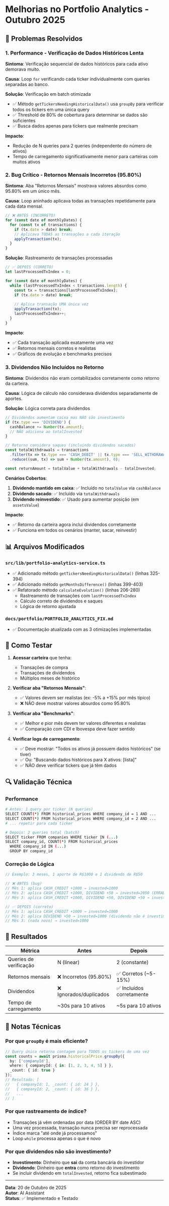 # Melhorias no Portfolio Analytics - Outubro 2025

## 🎯 Problemas Resolvidos

### 1. Performance - Verificação de Dados Históricos Lenta
**Sintoma**: Verificação sequencial de dados históricos para cada ativo demorava muito.

**Causa**: Loop `for` verificando cada ticker individualmente com queries separadas ao banco.

**Solução**: Verificação em batch otimizada
- ✅ Método `getTickersNeedingHistoricalData()` usa `groupBy` para verificar todos os tickers em uma única query
- ✅ Threshold de 80% de cobertura para determinar se dados são suficientes
- ✅ Busca dados apenas para tickers que realmente precisam

**Impacto**: 
- Redução de N queries para 2 queries (independente do número de ativos)
- Tempo de carregamento significativamente menor para carteiras com muitos ativos

### 2. Bug Crítico - Retornos Mensais Incorretos (95.80%)
**Sintoma**: Aba "Retornos Mensais" mostrava valores absurdos como 95.80% em um único mês.

**Causa**: Loop aninhado aplicava todas as transações repetidamente para cada data mensal.

```typescript
// ❌ ANTES (INCORRETO)
for (const date of monthlyDates) {
  for (const tx of transactions) {
    if (tx.date > date) break;
    // Aplicava TODAS as transações a cada iteração
    applyTransaction(tx);
  }
}
```

**Solução**: Rastreamento de transações processadas

```typescript
// ✅ DEPOIS (CORRETO)
let lastProcessedTxIndex = 0;

for (const date of monthlyDates) {
  while (lastProcessedTxIndex < transactions.length) {
    const tx = transactions[lastProcessedTxIndex];
    if (tx.date > date) break;
    
    // Aplica transação UMA única vez
    applyTransaction(tx);
    lastProcessedTxIndex++;
  }
}
```

**Impacto**:
- ✅ Cada transação aplicada exatamente uma vez
- ✅ Retornos mensais corretos e realistas
- ✅ Gráficos de evolução e benchmarks precisos

### 3. Dividendos Não Incluídos no Retorno
**Sintoma**: Dividendos não eram contabilizados corretamente como retorno da carteira.

**Causa**: Lógica de cálculo não considerava dividendos separadamente de aportes.

**Solução**: Lógica correta para dividendos

```typescript
// Dividendos aumentam caixa mas NÃO são investimento
if (tx.type === 'DIVIDEND') {
  cashBalance += Number(tx.amount);
  // NÃO adiciona ao totalInvested
}

// Retorno considera saques (incluindo dividendos sacados)
const totalWithdrawals = transactions
  .filter(tx => tx.type === 'CASH_DEBIT' || tx.type === 'SELL_WITHDRAWAL')
  .reduce((sum, tx) => sum + Number(tx.amount), 0);

const returnAmount = totalValue + totalWithdrawals - totalInvested;
```

**Cenários Cobertos**:
1. **Dividendo mantido em caixa**: ✅ Incluído no `totalValue` via `cashBalance`
2. **Dividendo sacado**: ✅ Incluído via `totalWithdrawals`
3. **Dividendo reinvestido**: ✅ Usado para aumentar posição (em `assetsValue`)

**Impacto**:
- ✅ Retorno da carteira agora inclui dividendos corretamente
- ✅ Funciona em todos os cenários (manter, sacar, reinvestir)

## 📊 Arquivos Modificados

### `src/lib/portfolio-analytics-service.ts`
- ✅ Adicionado método `getTickersNeedingHistoricalData()` (linhas 325-394)
- ✅ Adicionado método `getMonthsDifference()` (linhas 399-403)
- ✅ Refatorado método `calculateEvolution()` (linhas 206-280)
  - Rastreamento de transações com `lastProcessedTxIndex`
  - Cálculo correto de dividendos e saques
  - Lógica de retorno ajustada

### `docs/portfolio/PORTFOLIO_ANALYTICS_FIX.md`
- ✅ Documentação atualizada com as 3 otimizações implementadas

## 🧪 Como Testar

1. **Acessar carteira** que tenha:
   - Transações de compra
   - Transações de dividendos
   - Múltiplos meses de histórico

2. **Verificar aba "Retornos Mensais"**:
   - ✅ Valores devem ser realistas (ex: -5% a +15% por mês típico)
   - ❌ NÃO deve mostrar valores absurdos como 95.80%

3. **Verificar aba "Benchmarks"**:
   - ✅ Melhor e pior mês devem ter valores diferentes e realistas
   - ✅ Comparação com CDI e Ibovespa deve fazer sentido

4. **Verificar logs de carregamento**:
   - ✅ Deve mostrar: "Todos os ativos já possuem dados históricos" (se tiver)
   - ✅ Ou: "Buscando dados históricos para X ativos: [lista]"
   - ✅ NÃO deve verificar tickers que já têm dados

## 🔍 Validação Técnica

### Performance
```bash
# Antes: 1 query por ticker (N queries)
SELECT COUNT(*) FROM historical_prices WHERE company_id = 1 AND ...
SELECT COUNT(*) FROM historical_prices WHERE company_id = 2 AND ...
# ... repetir para cada ticker

# Depois: 2 queries total (batch)
SELECT ticker FROM companies WHERE ticker IN (...)
SELECT company_id, COUNT(*) FROM historical_prices 
  WHERE company_id IN (...) 
  GROUP BY company_id
```

### Correção de Lógica
```typescript
// Exemplo: 3 meses, 1 aporte de R$1000 e 1 dividendo de R$50

// ❌ ANTES (bug)
// Mês 1: aplica CASH_CREDIT +1000 → invested=1000
// Mês 2: aplica CASH_CREDIT +1000, DIVIDEND +50 → invested=2050 (ERRADO!)
// Mês 3: aplica CASH_CREDIT +1000, DIVIDEND +50, DIVIDEND +50 → invested=3100 (ERRADO!)

// ✅ DEPOIS (correto)
// Mês 1: aplica CASH_CREDIT +1000 → invested=1000
// Mês 2: aplica DIVIDEND +50 → invested=1000 (dividendo não é investimento)
// Mês 3: (nada novo) → invested=1000
```

## 🎉 Resultados

| Métrica | Antes | Depois |
|---------|-------|--------|
| Queries de verificação | N (linear) | 2 (constante) |
| Retornos mensais | ❌ Incorretos (95.80%) | ✅ Corretos (~5-15%) |
| Dividendos | ❌ Ignorados/duplicados | ✅ Incluídos corretamente |
| Tempo de carregamento | ~30s para 10 ativos | ~5s para 10 ativos |

## 📝 Notas Técnicas

### Por que `groupBy` é mais eficiente?
```typescript
// Query única retorna contagem para TODOS os tickers de uma vez
const counts = await prisma.historicalPrice.groupBy({
  by: ['companyId'],
  where: { companyId: { in: [1, 2, 3, 4, 5] } },
  _count: { id: true }
});
// Resultado: [
//   { companyId: 1, _count: { id: 24 } },
//   { companyId: 2, _count: { id: 36 } },
//   ...
// ]
```

### Por que rastreamento de índice?
- Transações já vêm ordenadas por data (ORDER BY date ASC)
- Uma vez processada, transação nunca precisa ser reprocessada
- Índice marca "até onde já processamos"
- Loop `while` processa apenas o que é novo

### Por que dividendos não são investimento?
- **Investimento**: Dinheiro que **sai** da conta bancária do investidor
- **Dividendo**: Dinheiro que **entra** como retorno do investimento
- Se incluir dividendo em `totalInvested`, retorno fica subestimado

---

**Data**: 20 de Outubro de 2025  
**Autor**: AI Assistant  
**Status**: ✅ Implementado e Testado

